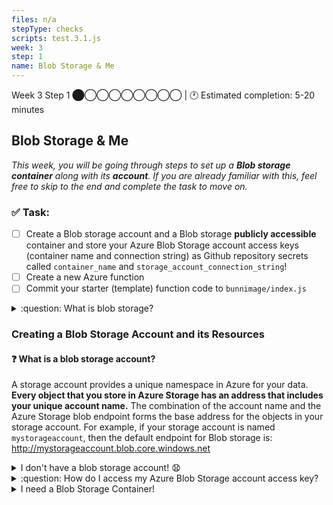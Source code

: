```yaml
---
files: n/a
stepType: checks
scripts: test.3.1.js
week: 3
step: 1
name: Blob Storage & Me
---
```


Week 3 Step 1 ⬤◯◯◯◯◯◯◯◯ | 🕐 Estimated completion: 5-20 minutes

## Blob Storage & Me
*This week, you will be going through steps to set up a **Blob storage container** along with its **account**. If you are already familiar with this, feel free to skip to the end and complete the task to move on.*

### ✅  Task:

- [ ]  Create a Blob storage account and a Blob storage **publicly accessible** container and store your Azure Blob Storage account access keys (container name and connection string) as Github repository secrets called `container_name` and `storage_account_connection_string`!
- [ ]  Create a new Azure function
- [ ]  Commit your starter (template) function code to `bunnimage/index.js`

<details>
<summary>:question: What is blob storage?</summary>
</br>

Azure Blob storage is Microsoft's object storage solution for the cloud. Blob storage is optimized for storing massive amounts of unstructured data. Unstructured data is data that doesn't adhere to a particular data model or definition, such as text or binary data. Read more about it [here](https://docs.microsoft.com/en-us/azure/storage/blobs/storage-blobs-introduction)!

</details>

### Creating a Blob Storage Account and its Resources

#### :question: What is a blob storage account?

A storage account provides a unique namespace in Azure for your data. **Every object that you store in Azure Storage has an address that includes your unique account name.** The combination of the account name and the Azure Storage blob endpoint forms the base address for the objects in your storage account. For example, if your storage account is named `mystorageaccount`, then the default endpoint for Blob storage is: http://mystorageaccount.blob.core.windows.net

<details>
<summary>I don't have a blob storage account! 😧</summary>
</br>

1. Navigate to your [Azure portal](https://portal.azure.com/#home).
2. In the Search Bar, search and click on "Storage accounts".

![image](https://user-images.githubusercontent.com/49426183/119739490-2b11d600-be37-11eb-8f7c-09faaf4b14b5.png)

3. Click on "Create storage account".

![image](https://user-images.githubusercontent.com/49426183/119739652-62808280-be37-11eb-90c4-9ca17e89e60e.png)

4. Fill out the storage account details like below, and click "Review + create".

![image](https://user-images.githubusercontent.com/49426183/119739390-03bb0900-be37-11eb-8b5c-49fa68035c73.png)

5. Click "Create".

![image](https://user-images.githubusercontent.com/49426183/119739970-eb97b980-be37-11eb-8c85-80691d285e95.png)

6. Wait for the screen to display "Your deployment is complete". Click "Go to resource". You're ready to create your Blob Storage container!

![image](https://user-images.githubusercontent.com/49426183/119740051-0f5aff80-be38-11eb-956c-59beeaa63b7d.png)
</details>

<details>
<summary> :question: How do I access my Azure Blob Storage account access key?</summary>
</br>

1. Navigate to your storage account page.
2. On the left hand bar, click on Security + networking > Access Keys.

![image](https://user-images.githubusercontent.com/49426183/119740903-8fce3000-be39-11eb-9933-6383d2af0f9e.png)

3. Click "Show keys", and you can copy *one* of the keys' information.

</details>

<details>
<summary>I need a Blob Storage Container!</summary>
</br>

### Creating a Blob Storage Container

1. Make sure you're on your storage account page in the Azure portal.

2. In the left menu for the storage account, scroll to the Data storage section, then select Containers.

![](https://user-images.githubusercontent.com/49426183/119740347-9f994480-be38-11eb-9d48-3381144fcf8f.PNG)

3. Select the + Container button.

![](https://user-images.githubusercontent.com/49426183/119740424-bdff4000-be38-11eb-8037-dd18adf72140.PNG)

4. Type a name for your new container. The container name must be lowercase, must start with a letter or number, and can include only letters, numbers, and the dash (-) character.

5. Set the level of public access to the container to "Container (anonymous read access for containers and blobs)".

![image](https://user-images.githubusercontent.com/49426183/120384460-0e641b00-c2db-11eb-96d1-3b78c806afa9.png)

6. Select Create to create the container.
</details>
